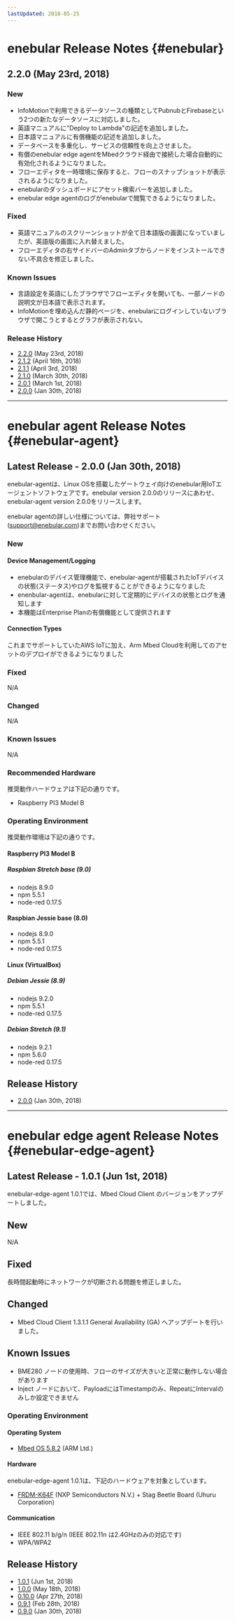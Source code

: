 ```yaml
---
lastUpdated: 2018-05-25
---
```


# enebular Release Notes {#enebular}

## 2.2.0 (May 23rd, 2018)

### New

* InfoMotionで利用できるデータソースの種類としてPubnubとFirebaseという2つの新たなデータソースに対応しました。
* 英語マニュアルに"Deploy to Lambda"の記述を追加しました。
* 日本語マニュアルに有償機能の記述を追加しました。
* データベースを多重化し、サービスの信頼性を向上させました。
* 有償のenebular edge agentをMbedクラウド経由で接続した場合自動的に有効化されるようになりました。
* フローエディタを一時環境に保存すると、フローのスナップショットが表示されるようになりました。
* enebularのダッシュボードにアセット検索バーを追加しました。
* enebular edge agentのログがenebularで閲覧できるようになりました。

### Fixed

* 英語マニュアルのスクリーンショットが全て日本語版の画面になっていましたが、英語版の画面に入れ替えました。
* フローエディタの右サイドバーのAdminタブからノードをインストールできない不具合を修正しました。

### Known Issues

* 言語設定を英語にしたブラウザでフローエディタを開いても、一部ノードの説明文が日本語で表示されます。
* InfoMotionを埋め込んだ静的ページを、enebularにログインしていないブラウザで開こうとするとグラフが表示されない。

### Release History

- [2.2.0](./enebular/2.2.0.md) (May 23rd, 2018)
- [2.1.2](./enebular/2.1.2.md) (April 16th, 2018)
- [2.1.1](./enebular/2.1.1.md) (April 3rd, 2018)
- [2.1.0](./enebular/2.1.0.md) (March 30th, 2018)
- [2.0.1](./enebular/2.0.1.md) (March 1st, 2018)
- [2.0.0](./enebular/2.0.0.md) (Jan 30th, 2018)

---

# enebular agent Release Notes {#enebular-agent}

## Latest Release - 2.0.0 (Jan 30th, 2018)

enebular-agentは、Linux OSを搭載したゲートウェイ向けのenebular用IoTエージェントソフトウェアです。enebular version 2.0.0のリリースにあわせ、enebular-agent version 2.0.0をリリースします。

enebular agentの詳しい仕様については、弊社サポート(support@enebular.com)までお問い合わせください。

### New

#### Device Management/Logging
* enebularのデバイス管理機能で、enebular-agentが搭載されたIoTデバイスの状態(ステータス)やログを監視することができるようになりました
* enenbular-agentは、enebularに対して定期的にデバイスの状態とログを通知します
* 本機能はEnterprise Planの有償機能として提供されます

#### Connection Types
これまでサポートしていたAWS IoTに加え、Arm Mbed Cloudを利用してのアセットのデプロイができるようになりました

### Fixed
 N/A

### Changed
 N/A

### Known Issues
 N/A

### Recommended Hardware
推奨動作ハードウェアは下記の通りです。
* Raspberry PI3 Model B

### Operating Environment
推奨動作環境は下記の通りです。

#### Raspberry PI3 Model B

##### Raspbian Stretch base (9.0)
* nodejs 8.9.0
* npm 5.5.1
* node-red 0.17.5

#### Raspbian Jessie base (8.0)
* nodejs 8.9.0
* npm 5.5.1
* node-red 0.17.5

#### Linux (VirtualBox)

##### Debian Jessie (8.9)
* nodejs 9.2.0
* npm 5.5.1
* node-red 0.17.5

##### Debian Stretch (9.1)
* nodejs 9.2.1
* npm 5.6.0
* node-red 0.17.5

## Release History

- [2.0.0](./enebular-agent/2.0.0.md) (Jan 30th, 2018)

---

# enebular edge agent Release Notes {#enebular-edge-agent}

## Latest Release - 1.0.1 (Jun 1st, 2018)

enebular-edge-agent 1.0.1では、Mbed Cloud Client のバージョンをアップデートしました。

## New

N/A

## Fixed

長時間起動時にネットワークが切断される問題を修正しました。

## Changed

* Mbed Cloud Client 1.3.1.1 General Availability (GA) へアップデートを行いました。

## Known Issues

* BME280 ノードの使用時、フローのサイズが大きいと正常に動作しない場合があります
* Inject ノードにおいて、PayloadにはTimestampのみ、RepeatにIntervalのみしか設定できません

### Operating Environment

#### Operating System

* [Mbed OS 5.8.2](https://github.com/ARMmbed/mbed-os/tree/mbed-os-5.8.2) (ARM Ltd.)

#### Hardware

enebular-edge-agent 1.0.1は、下記のハードウェアを対象としています。

* [FRDM-K64F](https://www.nxp.com/jp/products/software-and-tools/hardware-development-tools/freedom-development-boards/freedom-development-platform-for-kinetis-k64-k63-and-k24-mcus:FRDM-K64F) (NXP Semiconductors N.V.) + Stag Beetle Board (Uhuru Corporation)

#### Communication

* IEEE 802.11 b/g/n (IEEE 802.11n は2.4GHzのみの対応です)
* WPA/WPA2

## Release History

* [1.0.1](./enebular-edge-agent/1.0.1.md) (Jun 1st, 2018)
* [1.0.0](./enebular-edge-agent/1.0.0.md) (May 18th, 2018)
* [0.10.0](./enebular-edge-agent/0.10.0.md) (Apr 27th, 2018)
* [0.9.1](./enebular-edge-agent/0.9.1.md) (Feb 28th, 2018)
* [0.9.0](./enebular-edge-agent/0.9.0.md) (Jan 30th, 2018)
